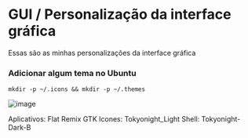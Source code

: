 # GUI / Personalização da interface gráfica

Essas são as minhas personalizações da interface gráfica

### Adicionar algum tema no Ubuntu

```mkdir -p ~/.icons && mkdir -p ~/.themes```

![image](https://user-images.githubusercontent.com/85353380/175205349-ee8d3c3c-a20d-4a36-8fa8-dbf2911bac02.png)

Aplicativos: Flat Remix GTK
Icones: Tokyonight_Light
Shell: Tokyonight-Dark-B
